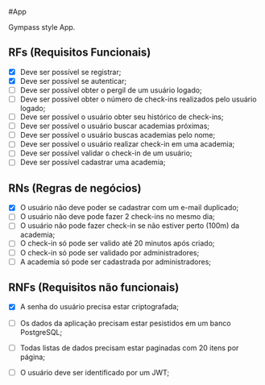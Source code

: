 #App

Gympass style App.

## RFs (Requisitos Funcionais)
- [x] Deve ser possível se registrar;
- [x] Deve ser possível se autenticar;
- [ ] Deve ser possível obter o pergil de um usuário logado;
- [ ] Deve ser possível obter o número de check-ins realizados pelo usuário logado;
- [ ] Deve ser possível o usuário obter seu histórico de check-ins;
- [ ] Deve ser possível o usuário buscar academias próximas;
- [ ] Deve ser possível o usuário buscas academias pelo nome;
- [ ] Deve ser possível o usuário realizar check-in em uma academia;
- [ ] Deve ser possível validar o check-in de um usuário;
- [ ] Deve ser possível cadastrar uma academia;

## RNs (Regras de negócios)
- [x] O usuário não deve poder se cadastrar com um e-mail duplicado;
- [ ] O usuário não deve pode fazer 2 check-ins no mesmo dia;
- [ ] O usuário não pode fazer check-in se não estiver perto (100m) da academia;
- [ ] O check-in só pode ser valido até 20 minutos após criado;
- [ ] O check-in só pode ser validado por administradores;
- [ ] A academia só pode ser cadastrada por administradores;

## RNFs (Requisitos não funcionais)
- [x] A senha do usuário precisa estar criptografada;
- [ ] Os dados da aplicação precisam estar pesistidos em um banco PostgreSQL;
- [ ] Todas listas de dados precisam estar paginadas com 20 itens por página;
- [ ] O usuário deve ser identificado por um JWT;

